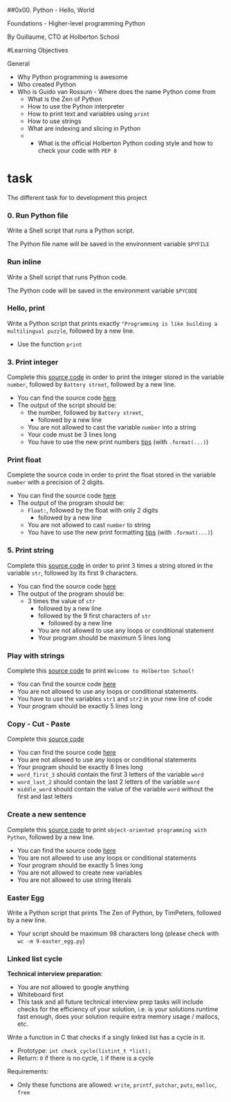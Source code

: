 ##0x00. Python - Hello, World

Foundations - Higher-level programming  Python

By Guillaume, CTO at Holberton School

#Learning Objectives

General 

 - Why Python programming is awesome
  - Who created Python
   - Who is Guido van Rossum
    - Where does the name Python come from
     - What is the Zen of Python
      - How to use the Python interpreter
      -   How to print text and variables using  `print`
      -   How to use strings
      -   What are indexing and slicing in Python
      - -   What is the official Holberton Python coding style and how to check your code with  `PEP 8` 

# task

The different task for to development this project

### 0. Run Python file

Write a Shell script that runs a Python script.

The Python file name will be saved in the environment variable  `$PYFILE`


### Run inline
Write a Shell script that runs Python code.

The Python code will be saved in the environment variable  `$PYCODE`

### Hello, print

Write a Python script that prints exactly `"Programming is like building a multilingual puzzle`, followed by a new line.
-   Use the function  `print`

### 3. Print integer

Complete this  [source code](https://github.com/holbertonschool/0x00.py/blob/master/3-print_number.py "source code")  in order to print the integer stored in the variable  `number`, followed by  `Battery street`, followed by a new line.

-   You can find the source code  [here](https://github.com/holbertonschool/0x00.py/blob/master/3-print_number.py "here")
-   The output of the script should be:
    -   the number, followed by  `Battery street`,
        -   followed by a new line
	-   You are not allowed to cast the variable  `number`  into a string
	-   Your code must be 3 lines long
	-   You have to use the new print numbers  [tips](https://intranet.hbtn.io/rltoken/k33L_JH5NMcE3c4LsUkVlA "tips")  (with  `.format(...)`)

### Print float

Complete the source code in order to print the float stored in the variable  `number`  with a precision of 2 digits.

-   You can find the source code  [here](https://github.com/holbertonschool/0x00.py/blob/master/4-print_float.py "here")
-   The output of the program should be:
    -   `Float:`, followed by the float with only 2 digits
        -   followed by a new line
	-   You are not allowed to cast  `number`  to string
	-   You have to use the new print formatting  [tips](https://intranet.hbtn.io/rltoken/CLkyFheLlanPlBS4ySOg7A "tips")  (with  `.format(...)`)

### 5. Print string

Complete this  [source code](https://github.com/holbertonschool/0x00.py/blob/master/5-print_string.py "source code")  in order to print 3 times a string stored in the variable  `str`, followed by its first 9 characters.

-   You can find the source code  [here](https://github.com/holbertonschool/0x00.py/blob/master/5-print_string.py "here")
-   The output of the program should be:
    -   3 times the value of  `str`
        -   followed by a new line
	    -   followed by the 9 first characters of  `str`
	        -   followed by a new line
		-   You are not allowed to use any loops or conditional statement
		-   Your program should be maximum 5 lines long

### Play with strings

Complete this  [source code](https://github.com/holbertonschool/0x00.py/blob/master/6-concat.py "source code")  to print  `Welcome to Holberton School!`

-   You can find the source code  [here](https://github.com/holbertonschool/0x00.py/blob/master/6-concat.py "here")
-   You are not allowed to use any loops or conditional statements.
-   You have to use the variables  `str1`  and  `str2`  in your new line of code
-   Your program should be exactly 5 lines long

### Copy - Cut - Paste

Complete this  [source code](https://github.com/holbertonschool/0x00.py/blob/master/7-edges.py "source code")

-   You can find the source code  [here](https://github.com/holbertonschool/0x00.py/blob/master/7-edges.py "here")
-   You are not allowed to use any loops or conditional statements
-   Your program should be exactly 8 lines long
-   `word_first_3`  should contain the first 3 letters of the variable  `word`
-   `word_last_2`  should contain the last 2 letters of the variable  `word`
-   `middle_word`  should contain the value of the variable  `word`  without the first and last letters

### Create a new sentence

Complete this  [source code](https://github.com/holbertonschool/0x00.py/blob/master/8-concat_edges.py "source code")  to print  `object-oriented programming with Python`, followed by a new line.

-   You can find the source code  [here](https://github.com/holbertonschool/0x00.py/blob/master/8-concat_edges.py "here")
-   You are not allowed to use any loops or conditional statements
-   Your program should be exactly 5 lines long
-   You are not allowed to create new variables
-   You are not allowed to use string literals

### Easter Egg

Write a Python script that prints The Zen of Python, by TimPeters, followed by a new line.

-   Your script should be maximum 98 characters long (please check with  `wc -m 9-easter_egg.py`)

### Linked list cycle

**Technical interview preparation**:

-   You are not allowed to google anything
-   Whiteboard first
-   This task and all future technical interview prep tasks will include checks for the efficiency of your solution, i.e. is your solutions runtime fast enough, does your solution require extra memory usage / mallocs, etc.

Write a function in C that checks if a singly linked list has a cycle in it.

-   Prototype:  `int check_cycle(listint_t *list);`
-   Return:  `0`  if there is no cycle,  `1`  if there is a cycle

Requirements:

-   Only these functions are allowed:  `write`,  `printf`,  `putchar`,  `puts`,  `malloc`,  `free`

